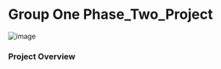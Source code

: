 # Group One Phase_Two_Project
![image](https://github.com/JoelKy-coder/Phase_Two_Project/blob/main/OIP.jpg)
### Project Overview
